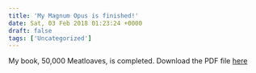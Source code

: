 ```yaml
---
title: 'My Magnum Opus is finished!'
date: Sat, 03 Feb 2018 01:23:24 +0000
draft: false
tags: ['Uncategorized']
---
```


My book, 50,000 Meatloaves, is completed. Download the PDF file [here](http://www.mediafire.com/file/buakjfb1udafixr/50%2C000%20Meatloaves.pdf)